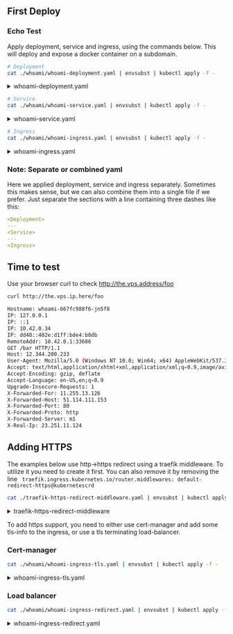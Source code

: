 ## First Deploy

### Echo Test

Apply deployment, service and ingress, using the commands below. This will deploy and expose a docker container on a subdomain.

```bash
# Deployment
cat ./whoami/whoami-deployment.yaml | envsubst | kubectl apply -f -
```

<details>
<summary>whoami-deployment.yaml</summary>
```
--8<-- "./manifests/whoami/whoami-deployment.yaml"
```
</details>

```bash
# Service
cat ./whoami/whoami-service.yaml | envsubst | kubectl apply -f -
```

<details>
<summary>whoami-service.yaml</summary>
```
--8<-- "./manifests/whoami/whoami-service.yaml"
```
</details>

```bash
# Ingress
cat ./whoami/whoami-ingress.yaml | envsubst | kubectl apply -f -
```

<details>
<summary>whoami-ingress.yaml</summary>
```
--8<-- "./manifests/whoami/whoami-ingress.yaml"
```
</details>

### Note: Separate or combined yaml

Here we applied deployment, service and ingress separately. Sometimes this makes sense, but we can also combine them into a single file if we prefer. Just separate the sections with a line containing three dashes like this:

```yaml
<Deployment>
---
<Service>
---
<Ingress>
```

## Time to test

Use your browser curl to check <a href="https://the.vps.address/foo" target="_blank">http://the.vps.address/foo</a>

```bash
curl http://the.vps.ip.here/foo
```

```bash
Hostname: whoami-667fc988f6-jn5f8
IP: 127.0.0.1
IP: ::1
IP: 10.42.0.34
IP: dd40::402e:d1ff:bde4:b8db
RemoteAddr: 10.42.0.1:33686
GET /bar HTTP/1.1
Host: 12.344.200.233
User-Agent: Mozilla/5.0 (Windows NT 10.0; Win64; x64) AppleWebKit/537.36 (KHTML, like Gecko) Chrome/97.0.4692.99 Safari/537.36
Accept: text/html,application/xhtml+xml,application/xml;q=0.9,image/avif,image/webp,image/apng,*/*;q=0.8,application/signed-exchange;v=b3;q=0.9
Accept-Encoding: gzip, deflate
Accept-Language: en-US,en;q=0.9
Upgrade-Insecure-Requests: 1
X-Forwarded-For: 11.255.13.126
X-Forwarded-Host: 51.114.111.153
X-Forwarded-Port: 80
X-Forwarded-Proto: http
X-Forwarded-Server: m1
X-Real-Ip: 23.251.11.124
```

## Adding HTTPS

The examples below use http->https redirect using a traefik middleware. To utilize it you need to create it first. You can also remove it by removing the line ` traefik.ingress.kubernetes.io/router.middlewares: default-redirect-https@kubernetescrd`

```bash
cat ./traefik-https-redirect-middleware.yaml | envsubst | kubectl apply -f -
```

<details>
<summary>traefik-https-redirect-middleware</summary>
```
--8<-- "./manifests/traefik-https-redirect-middleware.yaml"
```
</details>

To add https support, you need to either use cert-manager and add some tls-info to the ingress, or use a tls terminating load-balancer.

### Cert-manager

```bash
cat ./whoami/whoami-ingress-tls.yaml | envsubst | kubectl apply -f -
```

<details>
<summary>whoami-ingress-tls.yaml</summary>
```
--8<-- "./manifests/whoami/whoami-ingress-tls.yaml"
```
</details>

### Load balancer

```bash
cat ./whoami/whoami-ingress-redirect.yaml | envsubst | kubectl apply -f -
```

<details>
<summary>whoami-ingress-redirect.yaml</summary>
```
--8<-- "./manifests/whoami/whoami-ingress-redirect.yaml"
```
</details>
